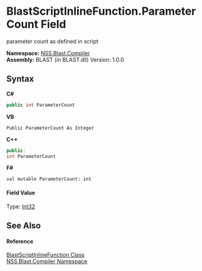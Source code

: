 # BlastScriptInlineFunction.ParameterCount Field
 

parameter count as defined in script

**Namespace:**&nbsp;<a href="26a25caa-f50b-92ad-f15c-dbb9db1493ae.md">NSS.Blast.Compiler</a><br />**Assembly:**&nbsp;BLAST (in BLAST.dll) Version: 1.0.0

## Syntax

**C#**<br />
``` C#
public int ParameterCount
```

**VB**<br />
``` VB
Public ParameterCount As Integer
```

**C++**<br />
``` C++
public:
int ParameterCount
```

**F#**<br />
``` F#
val mutable ParameterCount: int
```


#### Field Value
Type: <a href="https://docs.microsoft.com/dotnet/api/system.int32" target="_blank" rel="noopener noreferrer">Int32</a>

## See Also


#### Reference
<a href="3fbdacdd-dea0-1dcb-3082-313eb48e07f8.md">BlastScriptInlineFunction Class</a><br /><a href="26a25caa-f50b-92ad-f15c-dbb9db1493ae.md">NSS.Blast.Compiler Namespace</a><br />